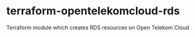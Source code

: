 # terraform-opentelekomcloud-rds
Terraform module which creates RDS resources on Open Telekom Cloud 
